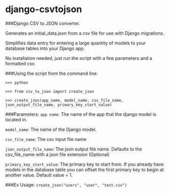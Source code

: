 django-csvtojson
==================

###Django CSV to JSON converter.

Generates an initial_data.json from a csv file for use with Django migrations.

Simplifies data entry for entering a large quantity of models to your database tables into your Django app.


No installation needed, just run the script with a few parameters and a formatted csv.

###Using the script from the command line:

`>>> python`

`>>> from csv_to_json import create_json`

`>>> create_json(app_name, model_name, csv_file_name, json_output_file_name, primary_key_start_value)`

###Parameters:
`app name`:
The name of the app that the django model is located in.


`model_name`:
The name of the Django model.


`csv_file_name`:
The csv input file name


`json_output_file_name`:
The json output file name. Defaults to the csv_file_name with a json file extension (Optional)


`primary_key_start_value`:
The primary key to start from. If you already have models in the database table you can offset the first primary key to begin at another value. Default value = 1.


###Ex Usage:
`create_json("users", "user", "test.csv")`